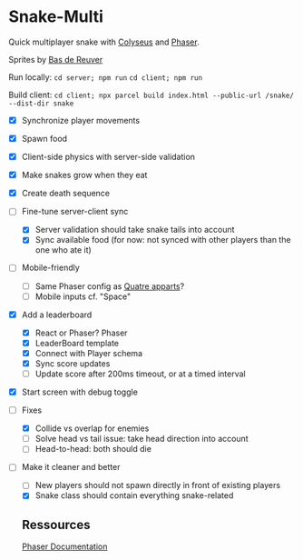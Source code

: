 # Snake-Multi

Quick multiplayer snake with [Colyseus](https://colyseus.io/) and [Phaser](https://phaser.io/).

Sprites by [Bas de Reuver](https://opengameart.org/content/snake-sprites-2d)

Run locally:
`cd server; npm run`
`cd client; npm run`

Build client:
`cd client; npx parcel build index.html --public-url /snake/ --dist-dir snake`

- [x] Synchronize player movements
- [x] Spawn food
- [x] Client-side physics with server-side validation
- [x] Make snakes grow when they eat
- [x] Create death sequence
- [ ] Fine-tune server-client sync
  - [x] Server validation should take snake tails into account
  - [x] Sync available food (for now: not synced with other players than the one who ate it)
- [ ] Mobile-friendly
  - [ ] Same Phaser config as [Quatre apparts](https://github.com/GameLab-UNIL-EPFL/quatre-apparts-et-un-confinement)?
  - [ ] Mobile inputs cf. "Space"
- [x] Add a leaderboard
  - [x] React or Phaser? Phaser
  - [x] LeaderBoard template
  - [x] Connect with Player schema
  - [x] Sync score updates
  - [ ] Update score after 200ms timeout, or at a timed interval
- [x] Start screen with debug toggle
- [ ] Fixes
  - [x] Collide vs overlap for enemies
  - [ ] Solve head vs tail issue: take head direction into account
  - [ ] Head-to-head: both should die
- [ ] Make it cleaner and better
  - [ ] New players should not spawn directly in front of existing players
  - [x] Snake class should contain everything snake-related

  ## Ressources
  
  [Phaser Documentation](https://docs.phaser.io/api-documentation/api-documentation)
